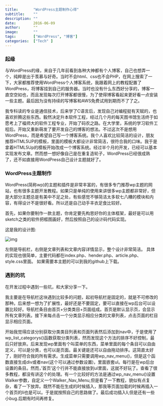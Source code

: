 ```yaml
---
title:       "WordPress主题制作心得"
subtitle:    ""
description: ""
date:        2016-06-09
author:      ""
image:       ""
tags:        ["WordPress", "博客"]
categories:  ["Tech" ]
---
```


### 起缘

与WordPress的缘，来自于几年前看到各种大神都有个人博客，自己也想弄一个，纯粹是出于羡慕与好奇。当时不会html、css也不会PHP，在网上搜索了一下，大家都推荐使用WordPress个人博客系统，我跟着网上的教程配置了WordPress，将博客挂到自己的服务器。当时也没有什么东西好分享的，博客一直空空如也，而且发现每次打开博客都很慢，为了使得博客看起来更好看一点安装一些主题。最后因为没有持续的写博客和AWS免费试用到期而不了了之。

我专科读的专业是通信技术，后来学了C语言后，发现自己对编程挺有天赋的，也喜欢折腾这些东西。毅然决定升本软件工程，经过几个月的每天图书馆生活终于如愿考上了福师大的软件工程专业，开始了码农之路。在大学里，系统的学习软件工程后。开始又重新萌发了要开发自己的博客的想法。不过这次不是想用WordPress，而是希望自己写一个博客系统。我个人喜欢比较简洁的设计，朋友推荐HTML5UP的模板，里面的模板大都设计非常简洁，很符合我的口味。我于是拿着HTML5Up的模板开始改成一个博客系统。经过半个月的开发，已经可以基本实现发布文章。然而想一想好像自己是在重复造轮子，WordPress已经很成熟了，还不如直接用WordPress自己设计主题就好了。



### WordPress主题制作

WordPress(简称wp)的主题和插件是非常丰富的，有很多专门推荐wp主题的网站，也有很多主题开发教程。如果只是单纯的使用来讲很多wp主题都非常好，但是大部分主题总是有美中不足之处，有些感觉不够简洁太多软七八糟的模块和内容，有得设计不是很好看。所以还是自己动手丰衣足食比较好。

首先，如果你要制作一款主题，你肯定要先构思好你的主体框架，最好是可以用sketch之类的软件把框图画好，然后按照自己的设计码代码实现。

这是我的设计图:

![img](http://qn.xtcel.com/blog/image/jpg/myblog.jpg)

左侧是导航栏，右侧是文章列表和文章内容详情显示，整个设计非常简洁。
具体的实现也很简单，主要代码都在index.php、hender.php、article.php、style.css里面。
如果需要本主题的可以到我的github上下载。



### 遇到的坑

在开发过程中遇到一些坑，和大家分享一下。

我主要是在导航栏这块遇到比较多的问题，起初导航栏是固定的，就是不可修改的那种。后来想一想为了扩展性，最好还是不要固定，要可以直接在wp后台可以设置比较好。导航栏条目由首页+分类类目+页面组成。首页是默认显示页，会显示所有文章列表。接下来每点击一个分类显示相应分类的文章列表，点击页面的栏目显示相应页面。

开始我觉得应该分别获取分类类目列表和页面列表然后添加到nav中，于是使用了wp_list_categorys()函数获取分类列表，然而发现这个方法的排序不好控制，最后只好放弃。后来发现wp里面有个叫菜单的东西，菜单里面的每个条目可以自由定义，可以是分类，也可以是页面。最关键是还可以自由拖动排序。这简直太好了，刚好符合我的所有需求。生成菜单只需要调用wp_nav_menu()，但是这个函数直接生成div或者nav(这个可以通过参数设置)，里面嵌套ul。每行是在wp后台设置的条目。然而，’首页’这个行并不能直接放到ul里面，这就不好玩了。查看了很多教程，都没有讲这个的处理。有一个比较好的方法是通过wp_nav_menu()设置Walker参数，自定义一个Walker_Nav_Menu,但是看了一下教程，貌似有点复杂，看了一下放弃。既然不能在生成的时候插入，那我等页面加载的时候再插入一个首页的li也是可以。于是就按照自己的思路做了。最后成功插入li,但是还有一些小bug.后期有时间再修复。

